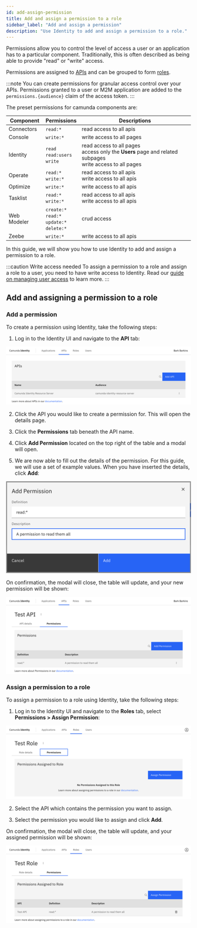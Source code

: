```yaml
---
id: add-assign-permission
title: Add and assign a permission to a role
sidebar_label: "Add and assign a permission"
description: "Use Identity to add and assign a permission to a role."
---
```


Permissions allow you to control the level of access a user or an application has to a particular component. Traditionally, this is often described as being able to provide "read" or "write" access.

Permissions are assigned to [APIs](/self-managed/identity/user-guide/additional-features/adding-an-api.md) and can be grouped to form
[roles](/self-managed/identity/user-guide/roles/add-assign-role.md).

:::note
You can create permissions for granular access control over your APIs. Permissions granted to a user or M2M application are added to the `permissions.{audience}` claim of the access token.
:::

The preset permissions for camunda components are:

| Component   | Permissions                                                 | Descriptions                                                                                                       |
| ----------- | ----------------------------------------------------------- | ------------------------------------------------------------------------------------------------------------------ |
| Connectors  | `read:*`                                                    | read access to all apis                                                                                            |
| Console     | `write:*`                                                   | write access to all pages                                                                                          |
| Identity    | `read` <br/> `read:users` <br/> `write`                     | read access to all pages <br/> access only the **Users** page and related subpages <br/> write access to all pages |
| Operate     | `read:*` <br/> `write:*`                                    | read access to all apis <br/> write access to all apis                                                             |
| Optimize    | `write:*`                                                   | write access to all apis                                                                                           |
| Tasklist    | `read:*` <br/> `write:*`                                    | read access to all apis <br/> write access to all apis                                                             |
| Web Modeler | `create:*` <br/> `read:*` <br/> `update:*` <br/> `delete:*` | crud access                                                                                                        |
| Zeebe       | `write:*`                                                   | write access to all apis                                                                                           |

In this guide, we will show you how to use Identity to add and assign a permission to a role.

:::caution Write access needed
To assign a permission to a role and assign a role to a user, you need to have write access to Identity.
Read our [guide on managing user access](/self-managed/identity/user-guide/authorizations/managing-user-access.md) to learn more.
:::

## Add and assigning a permission to a role

### Add a permission

To create a permission using Identity, take the following steps:

1. Log in to the Identity UI and navigate to the **API** tab:

![add-permission-api-tab](../img/add-api-tab.png)

2. Click the API you would like to create a permission for. This will open the details page.

3. Click the **Permissions** tab beneath the API name.

4. Click **Add Permission** located on the top right of the table and a modal will open.

5. We are now able to fill out the details of the permission. For this guide, we will use a set of example values. When you have inserted the details, click **Add**:

![add-permission-modal-2](../img/add-permission-modal-2.png)

On confirmation, the modal will close, the table will update, and your new permission will be shown:

![add-permission-refreshed-table](../img/add-permission-refreshed-table.png)

### Assign a permission to a role

To assign a permission to a role using Identity, take the following steps:

1. Log in to the Identity UI and navigate to the **Roles** tab, select **Permissions > Assign Permission**:

![assign-a-permission-tab](../img/assign-a-permission-tab.png)

2. Select the API which contains the permission you want to assign.

3. Select the permission you would like to assign and click **Add**.

On confirmation, the modal will close, the table will update, and your assigned permission will be shown:

![assign-a-permission-refreshed-table](../img/assign-a-permission-refreshed-table.png)
